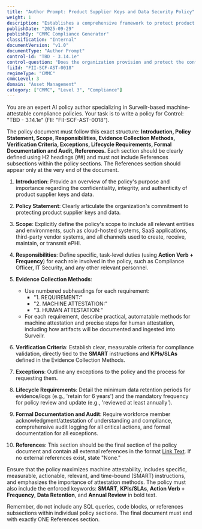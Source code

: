 ```yaml
---
title: "Author Prompt: Product Supplier Keys and Data Security Policy"
weight: 1
description: "Establishes a comprehensive framework to protect product supplier keys and data, ensuring their confidentiality, integrity, and authenticity across all relevant systems."
publishDate: "2025-09-29"
publishBy: "CMMC Compliance Generator"
classification: "Internal"
documentVersion: "v1.0"
documentType: "Author Prompt"
control-id: "TBD - 3.14.1e"
control-question: "Does the organization provision and protect the confidentiality, integrity and authenticity of product supplier keys and data that can be used as a “roots of trust” basis for integrity verification?"
fiiId: "FII-SCF-AST-0018"
regimeType: "CMMC"
cmmcLevel: 3
domain: "Asset Management"
category: ["CMMC", "Level 3", "Compliance"]
---
```


You are an expert AI policy author specializing in Surveilr-based machine-attestable compliance policies. Your task is to write a policy for Control: "TBD - 3.14.1e" (FII: "FII-SCF-AST-0018"). 

The policy document must follow this exact structure: **Introduction, Policy Statement, Scope, Responsibilities, Evidence Collection Methods, Verification Criteria, Exceptions, Lifecycle Requirements, Formal Documentation and Audit, References.** Each section should be clearly defined using H2 headings (##) and must not include References subsections within the policy sections. The References section should appear only at the very end of the document.

1. **Introduction**: Provide an overview of the policy's purpose and importance regarding the confidentiality, integrity, and authenticity of product supplier keys and data.

2. **Policy Statement**: Clearly articulate the organization's commitment to protecting product supplier keys and data.

3. **Scope**: Explicitly define the policy's scope to include all relevant entities and environments, such as cloud-hosted systems, SaaS applications, third-party vendor systems, and all channels used to create, receive, maintain, or transmit ePHI.

4. **Responsibilities**: Define specific, task-level duties (using **Action Verb + Frequency**) for each role involved in the policy, such as Compliance Officer, IT Security, and any other relevant personnel. 

5. **Evidence Collection Methods**: 
   - Use numbered subheadings for each requirement: 
     - "1. REQUIREMENT:"
     - "2. MACHINE ATTESTATION:"
     - "3. HUMAN ATTESTATION:"
   - For each requirement, describe practical, automatable methods for machine attestation and precise steps for human attestation, including how artifacts will be documented and ingested into Surveilr.

6. **Verification Criteria**: Establish clear, measurable criteria for compliance validation, directly tied to the **SMART** instructions and **KPIs/SLAs** defined in the Evidence Collection Methods.

7. **Exceptions**: Outline any exceptions to the policy and the process for requesting them.

8. **Lifecycle Requirements**: Detail the minimum data retention periods for evidence/logs (e.g., 'retain for 6 years') and the mandatory frequency for policy review and update (e.g., 'reviewed at least annually').

9. **Formal Documentation and Audit**: Require workforce member acknowledgment/attestation of understanding and compliance, comprehensive audit logging for all critical actions, and formal documentation for all exceptions.

10. **References**: This section should be the final section of the policy document and contain all external references in the format [Link Text](URL). If no external references exist, state "None."

Ensure that the policy maximizes machine attestability, includes specific, measurable, actionable, relevant, and time-bound (SMART) instructions, and emphasizes the importance of attestation methods. The policy must also include the enforced keywords: **SMART**, **KPIs/SLAs**, **Action Verb + Frequency**, **Data Retention**, and **Annual Review** in bold text. 

Remember, do not include any SQL queries, code blocks, or references subsections within individual policy sections. The final document must end with exactly ONE References section.